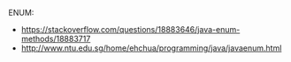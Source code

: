 ENUM:
  - https://stackoverflow.com/questions/18883646/java-enum-methods/18883717
  - http://www.ntu.edu.sg/home/ehchua/programming/java/javaenum.html
  
  
